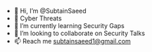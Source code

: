 - 👋 Hi, I’m @SubtainSaeed
- 👀 Cyber Threats
- 🌱 I’m currently learning Security Gaps
- 💞️ I’m looking to collaborate on Security Talks
- 📫 Reach me subtainsaeed1@gmail.com

<!---
SubtainSaeed/SubtainSaeed is a ✨ special ✨ repository because its `README.md` (this file) appears on your GitHub profile.
You can click the Preview link to take a look at your changes.
--->
